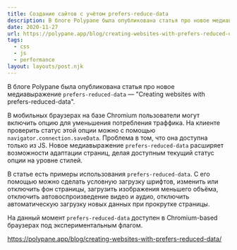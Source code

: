 ```yaml
---
title: Создание сайтов с учётом prefers-reduce-data
description: В блоге Polypane была опубликована статья про новое медиавыражение prefers-reduced-data
date: 2020-11-27
url: https://polypane.app/blog/creating-websites-with-prefers-reduced-data/
tags:
  - css
  - js
  - performance
layout: layouts/post.njk
---
```

В блоге Polypane была опубликована статья про новое медиавыражение `prefers-reduced-data` — "Creating websites with prefers-reduced-data".

В мобильных браузерах на базе Chromium пользователи могут включить опцию для уменьшения потребления траффика. На клиенте проверить статус этой опции можно с помощью `navigator.connection.saveData`. Проблема в том, что она доступна только из JS. Новое медиавыражение `prefers-reduced-data` расширяет возможности адаптации страниц, делая доступным текущий статус опции на уровне стилей.

В статье есть примеры использования `prefers-reduced-data`. С его помощью можно сделать условную загрузку шрифтов, изменить или отключить фон страницы, загрузить изображения меньшего объёма, отключить автовоспроизведение видео и аудио, отключить автоматическую загрузку новых данных при прокрутке страницы.

На данный момент `prefers-reduced-data` доступен в Chromium-based браузерах под экспериментальным флагом.

https://polypane.app/blog/creating-websites-with-prefers-reduced-data/
